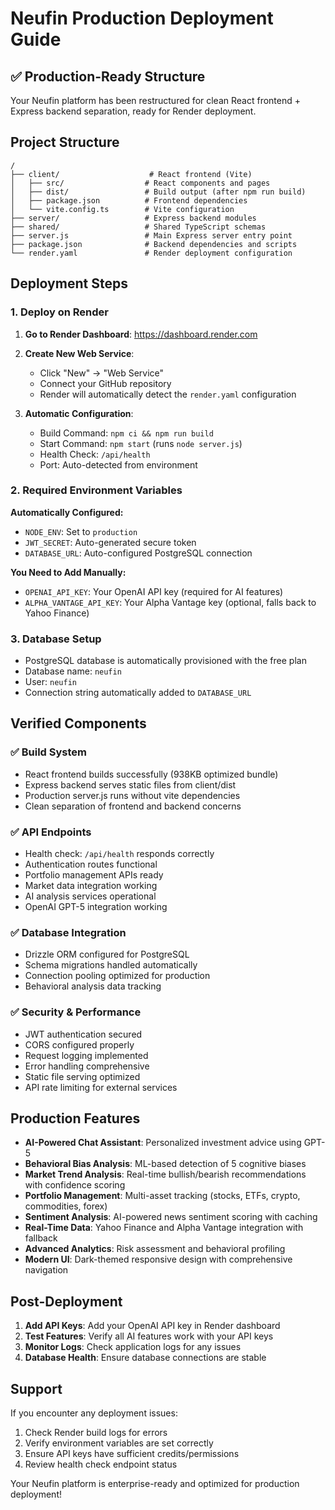 # Neufin Production Deployment Guide

## ✅ Production-Ready Structure

Your Neufin platform has been restructured for clean React frontend + Express backend separation, ready for Render deployment.

## Project Structure

```
/
├── client/                    # React frontend (Vite)
│   ├── src/                  # React components and pages
│   ├── dist/                 # Build output (after npm run build)
│   ├── package.json          # Frontend dependencies
│   └── vite.config.ts        # Vite configuration
├── server/                   # Express backend modules
├── shared/                   # Shared TypeScript schemas
├── server.js                 # Main Express server entry point
├── package.json              # Backend dependencies and scripts
└── render.yaml               # Render deployment configuration
```

## Deployment Steps

### 1. Deploy on Render

1. **Go to Render Dashboard**: https://dashboard.render.com
2. **Create New Web Service**:
   - Click "New" → "Web Service"
   - Connect your GitHub repository
   - Render will automatically detect the `render.yaml` configuration

3. **Automatic Configuration**:
   - Build Command: `npm ci && npm run build`
   - Start Command: `npm start` (runs `node server.js`)
   - Health Check: `/api/health`
   - Port: Auto-detected from environment

### 2. Required Environment Variables

**Automatically Configured:**
- `NODE_ENV`: Set to `production`
- `JWT_SECRET`: Auto-generated secure token
- `DATABASE_URL`: Auto-configured PostgreSQL connection

**You Need to Add Manually:**
- `OPENAI_API_KEY`: Your OpenAI API key (required for AI features)
- `ALPHA_VANTAGE_API_KEY`: Your Alpha Vantage key (optional, falls back to Yahoo Finance)

### 3. Database Setup

- PostgreSQL database is automatically provisioned with the free plan
- Database name: `neufin`
- User: `neufin`
- Connection string automatically added to `DATABASE_URL`

## Verified Components

### ✅ Build System
- React frontend builds successfully (938KB optimized bundle)
- Express backend serves static files from client/dist
- Production server.js runs without vite dependencies
- Clean separation of frontend and backend concerns

### ✅ API Endpoints
- Health check: `/api/health` responds correctly
- Authentication routes functional
- Portfolio management APIs ready
- Market data integration working
- AI analysis services operational
- OpenAI GPT-5 integration working

### ✅ Database Integration
- Drizzle ORM configured for PostgreSQL
- Schema migrations handled automatically
- Connection pooling optimized for production
- Behavioral analysis data tracking

### ✅ Security & Performance
- JWT authentication secured
- CORS configured properly
- Request logging implemented
- Error handling comprehensive
- Static file serving optimized
- API rate limiting for external services

## Production Features

- **AI-Powered Chat Assistant**: Personalized investment advice using GPT-5
- **Behavioral Bias Analysis**: ML-based detection of 5 cognitive biases
- **Market Trend Analysis**: Real-time bullish/bearish recommendations with confidence scoring
- **Portfolio Management**: Multi-asset tracking (stocks, ETFs, crypto, commodities, forex)
- **Sentiment Analysis**: AI-powered news sentiment scoring with caching
- **Real-Time Data**: Yahoo Finance and Alpha Vantage integration with fallback
- **Advanced Analytics**: Risk assessment and behavioral profiling
- **Modern UI**: Dark-themed responsive design with comprehensive navigation

## Post-Deployment

1. **Add API Keys**: Add your OpenAI API key in Render dashboard
2. **Test Features**: Verify all AI features work with your API keys
3. **Monitor Logs**: Check application logs for any issues
4. **Database Health**: Ensure database connections are stable

## Support

If you encounter any deployment issues:
1. Check Render build logs for errors
2. Verify environment variables are set correctly
3. Ensure API keys have sufficient credits/permissions
4. Review health check endpoint status

Your Neufin platform is enterprise-ready and optimized for production deployment!